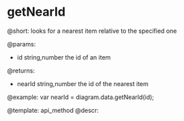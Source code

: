 getNearId
===========

@short:
 	looks for a nearest item relative to the specified one
    
    
@params:

- id		string,number		the id of an item


@returns:
- nearId		string,number		the id of the nearest item


@example:
var nearId = diagram.data.getNearId(id);

@template: api_method
@descr:
